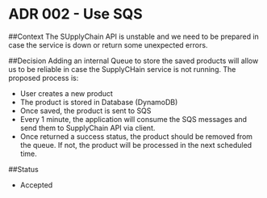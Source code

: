 # ADR 002 - Use SQS

##Context
The SUpplyChain API is unstable and we need to be prepared in case the service is down or return some unexpected errors.

##Decision
Adding an internal Queue to store the saved products will allow us to be reliable in case the SupplyCHain service is not 
running. The proposed process is:
- User creates a new product
- The product is stored in Database (DynamoDB)
- Once saved, the product is sent to SQS
- Every 1 minute, the application will consume the SQS messages and send them to SupplyChain API via client.
- Once returned a success status, the product should be removed from the queue. If not, the product will be processed 
  in the next scheduled time.

##Status
- Accepted
